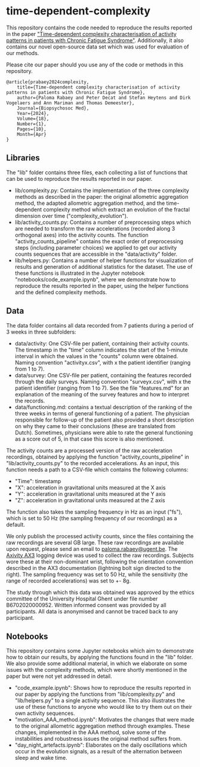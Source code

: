 # time-dependent-complexity

This repository contains the code needed to reproduce the results reported in the paper ["Time-dependent complexity characterisation of activity patterns in patients with Chronic Fatigue Syndrome"](https://bpsmedicine.biomedcentral.com/articles/10.1186/s13030-024-00305-9). Additionally, it also contains our novel open-source data set which was used for evaluation of our methods. 

Please cite our paper should you use any of the code or methods in this repository. 

```
@article{prabaey2024complexity,
    title={Time-dependent complexity characterisation of activity patterns in patients with Chronic Fatigue Syndrome},
    author={Paloma Rabaey and Peter Decat and Stefan Heytens and Dirk Vogelaers and Ann Mariman and Thomas Demeester},
    Journal={Biopsychosoc Med},
    Year={2024},
    Volume={18},
    Number={1},
    Pages={10},
    Month={Apr}
}
```

## Libraries

The "lib" folder contains three files, each collecting a list of functions that can be used to reproduce the results reported in our paper. 
- lib/complexity.py: Contains the implementation of the three complexity methods as described in the paper: the original allometric aggregation method, the adapted allometric aggregation method, and the time-dependent complexity method which extract an evolution of the fractal dimension over time ("complexity_evolution"). 
- lib/activity_counts.py: Contains a number of preprocessing steps which are needed to transform the raw accelerations (recorded along 3 orthogonal axes) into the activity counts. The function "activity_counts_pipeline" contains the exact order of preprocessing steps (including parameter choices) we applied to get our activity counts sequences that are accessible in the "data/activity" folder. 
- lib/helpers.py: Contains a number of helper functions for visualization of results and generation of additional statistics for the dataset. The use of these functions is illustrated in the Jupyter notebook "notebooks/code_example.ipynb", where we demonstrate how to reproduce the results reported in the paper, using the helper functions and the defined complexity methods. 

## Data

The data folder contains all data recorded from 7 patients during a period of 3 weeks in three subfolders:
- data/activity: One CSV-file per patient, containing their activity counts. The timestamp in the "time" column indicates the start of the 1-minute interval in which the values in the "counts" column were obtained. Naming convention "activityx.csv", with x the patient identifier (ranging from 1 to 7).
- data/survey: One CSV-file per patient, containing the features recorded through the daily surveys. Naming convention "surveyx.csv", with x the patient identifier (ranging from 1 to 7). See the file "features.md" for an explanation of the meaning of the survey features and how to interpret the records. 
- data/functioning.md: contains a textual description of the ranking of the three weeks in terms of general functioning of a patient. The physician responsible for follow-up of the patient also provided a short description on why they came to their conclusions (these are translated from Dutch). Sometimes, physicians were able to rate the general functioning as a score out of 5, in that case this score is also mentioned. 

The activity counts are a processed version of the raw acceleration recordings, obtained by applying the function "activity_counts_pipeline" in "lib/activity_counts.py" to the recorded accelerations. As an input, this function needs a path to a CSV-file which contains the following columns:
- "Time": timestamp
- "X": acceleration in gravitational units measured at the X axis
- "Y": acceleration in gravitational units measured at the Y axis
- "Z": acceleration in gravitational units measured at the Z axis

The function also takes the sampling frequency in Hz as an input ("fs"), which is set to 50 Hz (the sampling frequency of our recordings) as a default. 

We only publish the processed activity counts, since the files containing the raw recordings are several GB large. These raw recordings are available upon request, please send an email to paloma.rabaey@ugent.be. The [Axivity AX3](https://axivity.com/product/ax3) logging device was used to collect the raw recordings. Subjects wore these at their non-dominant wrist, following the orientation convention described in the AX3 documentation (lightning bolt sign directed to the right). The sampling frequency was set to 50 Hz, while the sensitivity (the range of recorded accelerations) was set to +- 8g. 

The study through which this data was obtained was approved by the ethics committee of the University Hospital Ghent under file number B6702020000952. Written informed consent was provided by all participants. All data is anonymised and cannot be traced back to any participant. 

## Notebooks

This repository contains some Jupyter notebooks which aim to demonstrate how to obtain our results, by applying the functions found in the "lib" folder. We also provide some additional material, in which we elaborate on some issues with the complexity methods, which were shortly mentioned in the paper but were not yet addressed in detail.
- "code_example.ipynb": Shows how to reproduce the results reported in our paper by applying the functions from "lib/complexity.py" and "lib/helpers.py" to a single activity sequence. This also illustrates the use of these functions to anyone who would like to try them out on their own activity sequences. 
- "motivation_AAA_method.ipynb": Motivates the changes that were made to the original allometric aggregation method through examples. These changes, implemented in the AAA method, solve some of the instabilities and robustness issues the original method suffers from. 
- "day_night_artefacts.ipynb": Elaborates on the daily oscillations which occur in the evolution signals, as a result of the alternation between sleep and wake time. 
